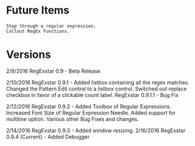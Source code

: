  
# Future Items
	Step through a regular expression.
	Callout RegEx Functions.

 
# Versions
2/9/2016	RegExstar 0.9 - Beta Release

2/10/2016	RegExstar 0.9.1 -
				Added listbox containing all the regex matches. 
				Changed the Pattern Edit control to a listbox control. 
				Switched out replace checkbox in favor of a clickable count label.
		RegExstar 0.9.1.1 - Bug Fix 
			
2/12/2016	RegExstar 0.9.2 - 
				Added Toolbox of Regular Expressions.
				Increased Font Size of Regular Expression Needle.
				Added support for multiline option.
				Various other Bug Fixes and changes.

2/14/2016	RegExstar 0.9.3 - 
				Added window resizing.
2/16/2016	RegExstar 0.9.4 (Current) -
				Added Debugger
				
